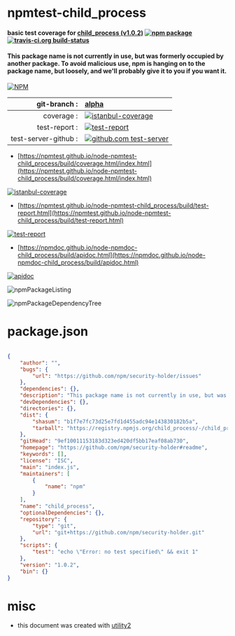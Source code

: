 # npmtest-child_process

#### basic test coverage for  [child_process (v1.0.2)](https://github.com/npm/security-holder#readme)  [![npm package](https://img.shields.io/npm/v/npmtest-child_process.svg?style=flat-square)](https://www.npmjs.org/package/npmtest-child_process) [![travis-ci.org build-status](https://api.travis-ci.org/npmtest/node-npmtest-child_process.svg)](https://travis-ci.org/npmtest/node-npmtest-child_process)

#### This package name is not currently in use, but was formerly occupied by another package. To avoid malicious use, npm is hanging on to the package name, but loosely, and we'll probably give it to you if you want it.

[![NPM](https://nodei.co/npm/child_process.png?downloads=true&downloadRank=true&stars=true)](https://www.npmjs.com/package/child_process)

| git-branch : | [alpha](https://github.com/npmtest/node-npmtest-child_process/tree/alpha)|
|--:|:--|
| coverage : | [![istanbul-coverage](https://npmtest.github.io/node-npmtest-child_process/build/coverage.badge.svg)](https://npmtest.github.io/node-npmtest-child_process/build/coverage.html/index.html)|
| test-report : | [![test-report](https://npmtest.github.io/node-npmtest-child_process/build/test-report.badge.svg)](https://npmtest.github.io/node-npmtest-child_process/build/test-report.html)|
| test-server-github : | [![github.com test-server](https://npmtest.github.io/node-npmtest-child_process/GitHub-Mark-32px.png)](https://npmtest.github.io/node-npmtest-child_process/build/app/index.html) | | build-artifacts : | [![build-artifacts](https://npmtest.github.io/node-npmtest-child_process/glyphicons_144_folder_open.png)](https://github.com/npmtest/node-npmtest-child_process/tree/gh-pages/build)|

- [https://npmtest.github.io/node-npmtest-child_process/build/coverage.html/index.html](https://npmtest.github.io/node-npmtest-child_process/build/coverage.html/index.html)

[![istanbul-coverage](https://npmtest.github.io/node-npmtest-child_process/build/screenCapture.buildCi.browser.%252Ftmp%252Fbuild%252Fcoverage.lib.html.png)](https://npmtest.github.io/node-npmtest-child_process/build/coverage.html/index.html)

- [https://npmtest.github.io/node-npmtest-child_process/build/test-report.html](https://npmtest.github.io/node-npmtest-child_process/build/test-report.html)

[![test-report](https://npmtest.github.io/node-npmtest-child_process/build/screenCapture.buildCi.browser.%252Ftmp%252Fbuild%252Ftest-report.html.png)](https://npmtest.github.io/node-npmtest-child_process/build/test-report.html)

- [https://npmdoc.github.io/node-npmdoc-child_process/build/apidoc.html](https://npmdoc.github.io/node-npmdoc-child_process/build/apidoc.html)

[![apidoc](https://npmdoc.github.io/node-npmdoc-child_process/build/screenCapture.buildCi.browser.%252Ftmp%252Fbuild%252Fapidoc.html.png)](https://npmdoc.github.io/node-npmdoc-child_process/build/apidoc.html)

![npmPackageListing](https://npmtest.github.io/node-npmtest-child_process/build/screenCapture.npmPackageListing.svg)

![npmPackageDependencyTree](https://npmtest.github.io/node-npmtest-child_process/build/screenCapture.npmPackageDependencyTree.svg)



# package.json

```json

{
    "author": "",
    "bugs": {
        "url": "https://github.com/npm/security-holder/issues"
    },
    "dependencies": {},
    "description": "This package name is not currently in use, but was formerly occupied by another package. To avoid malicious use, npm is hanging on to the package name, but loosely, and we'll probably give it to you if you want it.",
    "devDependencies": {},
    "directories": {},
    "dist": {
        "shasum": "b1f7e7fc73d25e7fd1d455adc94e143830182b5a",
        "tarball": "https://registry.npmjs.org/child_process/-/child_process-1.0.2.tgz"
    },
    "gitHead": "9ef10011153183d323ed420df5bb17eaf08ab730",
    "homepage": "https://github.com/npm/security-holder#readme",
    "keywords": [],
    "license": "ISC",
    "main": "index.js",
    "maintainers": [
        {
            "name": "npm"
        }
    ],
    "name": "child_process",
    "optionalDependencies": {},
    "repository": {
        "type": "git",
        "url": "git+https://github.com/npm/security-holder.git"
    },
    "scripts": {
        "test": "echo \"Error: no test specified\" && exit 1"
    },
    "version": "1.0.2",
    "bin": {}
}
```



# misc
- this document was created with [utility2](https://github.com/kaizhu256/node-utility2)
